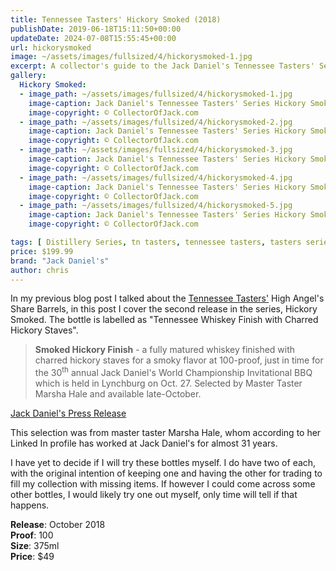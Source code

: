 ```yaml
---
title: Tennessee Tasters' Hickory Smoked (2018)
publishDate: 2019-06-18T15:11:50+00:00
updateDate: 2024-07-08T15:55:45+00:00
url: hickorysmoked
image: ~/assets/images/fullsized/4/hickorysmoked-1.jpg
excerpt: A collector's guide to the Jack Daniel's Tennessee Tasters' Series Hickory Smoked release "Tennessee Whiskey Finish with Charred Hickory Staves"
gallery:
  Hickory Smoked:
  - image_path: ~/assets/images/fullsized/4/hickorysmoked-1.jpg
    image-caption: Jack Daniel's Tennessee Tasters' Series Hickory Smoked release
    image-copyright: © CollectorOfJack.com
  - image_path: ~/assets/images/fullsized/4/hickorysmoked-2.jpg
    image-caption: Jack Daniel's Tennessee Tasters' Series Hickory Smoked release
    image-copyright: © CollectorOfJack.com
  - image_path: ~/assets/images/fullsized/4/hickorysmoked-3.jpg
    image-caption: Jack Daniel's Tennessee Tasters' Series Hickory Smoked release
    image-copyright: © CollectorOfJack.com
  - image_path: ~/assets/images/fullsized/4/hickorysmoked-4.jpg
    image-caption: Jack Daniel's Tennessee Tasters' Series Hickory Smoked release
    image-copyright: © CollectorOfJack.com
  - image_path: ~/assets/images/fullsized/4/hickorysmoked-5.jpg
    image-caption: Jack Daniel's Tennessee Tasters' Series Hickory Smoked release
    image-copyright: © CollectorOfJack.com

tags: [ Distillery Series, tn tasters, tennessee tasters, tasters series, 375ml, Hickory Smoked, Hickory, Tasters ]
price: $199.99
brand: "Jack Daniel's"
author: chris
---
```

In my previous blog post I talked about the [Tennessee Tasters'](/series/tasters-distillery) High Angel's Share Barrels, in this post I cover the second release in the series, Hickory Smoked. The bottle is labelled as "Tennessee Whiskey Finish with Charred Hickory Staves". 

> **Smoked Hickory Finish** - a fully matured whiskey finished with charred hickory staves for a smoky flavor at 100-proof, just in time for the 30<sup>th</sup> annual Jack Daniel's World Championship Invitational BBQ which is held in Lynchburg on Oct. 27. Selected by Master Taster Marsha Hale and available late-October.     

    
[Jack Daniel's Press Release](http://pressroom.jackdaniels.com/jack-daniels-launches-limited-edition-tennessee-tasters-selection/)

This selection was from master taster Marsha Hale, whom according to her Linked In profile has worked at Jack Daniel's for almost 31 years. 

I have yet to decide if I will try these bottles myself. I do have two of each, with the original intention of keeping one and having the other for trading to fill my collection with missing items. If however I could come across some other bottles, I would likely try one out myself, only time will tell if that happens.

**Release**: October 2018  
**Proof**: 100  
**Size**: 375ml  
**Price**: $49



